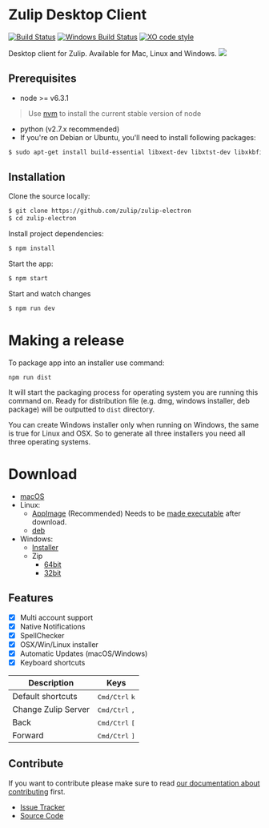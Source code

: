 # Zulip Desktop Client 
[![Build Status](https://travis-ci.org/zulip/zulip-electron.svg?branch=master)](https://travis-ci.org/zulip/zulip-electron)
[![Windows Build Status](https://ci.appveyor.com/api/projects/status/github/zulip/zulip-electron?branch=master&svg=true)](https://ci.appveyor.com/project/akashnimare/zulip-electron/branch/master)
[![XO code style](https://img.shields.io/badge/code_style-XO-5ed9c7.svg)](https://github.com/sindresorhus/xo)

Desktop client for Zulip. Available for Mac, Linux and Windows. 
<img src="http://i.imgur.com/bDtK47q.png"/>

## Prerequisites
* node >= v6.3.1
> Use [nvm](https://github.com/creationix/nvm) to install the current stable version of node


* python (v2.7.x recommended)
* If you're on Debian or Ubuntu, you'll need to install following packages:
```sh
$ sudo apt-get install build-essential libxext-dev libxtst-dev libxkbfile-dev
```

## Installation

Clone the source locally:

```sh
$ git clone https://github.com/zulip/zulip-electron
$ cd zulip-electron
```

Install project dependencies:

```sh
$ npm install
```
Start the app:

```sh
$ npm start
```

Start and watch changes  

```sh
$ npm run dev
```
# Making a release

To package app into an installer use command:
```
npm run dist
```
It will start the packaging process for operating system you are running this command on. Ready for distribution file (e.g. dmg, windows installer, deb package) will be outputted to `dist` directory.

You can create Windows installer only when running on Windows, the same is true for Linux and OSX. So to generate all three installers you need all three operating systems.

# Download

* [macOS](https://github.com/zulip/zulip-electron/releases/download/v0.5.10/Zulip-0.5.10.dmg)
* Linux:
   * [AppImage](https://github.com/zulip/zulip-electron/releases/download/v0.5.10/Zulip-0.5.10-x86_64.AppImage) (Recommended)
      Needs to be [made executable](http://discourse.appimage.org/t/how-to-make-an-appimage-executable/80) after download.
   * [deb](https://github.com/zulip/zulip-electron/releases/download/v0.5.10/Zulip_0.5.10_amd64.deb)
* Windows:
	* [Installer](https://github.com/zulip/zulip-electron/releases/download/v0.5.10/Zulip.Web.Setup.0.5.10.exe)
	* Zip
		*	[64bit](https://github.com/zulip/zulip-electron/releases/download/v0.5.10/zulip-0.5.10-x64.nsis.7z)
		*	[32bit](https://github.com/zulip/zulip-electron/releases/download/v0.5.10/zulip-0.5.10-ia32.nsis.7z)	



## Features
- [x] Multi account support
- [x] Native Notifications
- [x] SpellChecker
- [x] OSX/Win/Linux installer
- [x] Automatic Updates (macOS/Windows)
- [x] Keyboard shortcuts

Description            | Keys
-----------------------| -----------------------
Default shortcuts      | <kbd>Cmd/Ctrl</kbd> <kbd>k</kbd>
Change Zulip Server    | <kbd>Cmd/Ctrl</kbd> <kbd>,</kbd>
Back                   | <kbd>Cmd/Ctrl</kbd> <kbd>[</kbd>
Forward                | <kbd>Cmd/Ctrl</kbd> <kbd>]</kbd>


## Contribute

If you want to contribute please make sure to read [our documentation about contributing](./CONTRIBUTING.md) first.

* [Issue Tracker](https://github.com/zulip/zulip-electron/issues)
* [Source Code](https://github.com/zulip/zulip-electron/)
